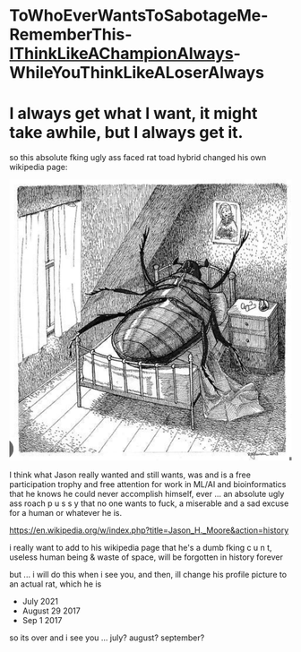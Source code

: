 # ToWhoEverWantsToSabotageMe-RememberThis-[IThinkLikeAChampionAlways](how-i-respond-to-this-literal-trash.png)-WhileYouThinkLikeALoserAlways

# I always get what I want, it might take awhile, but I always get it.

so this absolute fking ugly ass faced rat toad hybrid changed his own wikipedia page:

[![Image](/an-absolute-roach_nothing-more-nothing-less.png)](https://en.wikipedia.org/w/index.php?title=Jason_H._Moore&action=history)

I think what Jason really wanted and still wants, was and is a free participation trophy and free attention for work in ML/AI and bioinformatics that he knows he could never accomplish himself, ever ... an absolute ugly ass roach p u s s y that no one wants to fuck, a miserable and a sad excuse for a human or whatever he is.

https://en.wikipedia.org/w/index.php?title=Jason_H._Moore&action=history

i really want to add to his wikipedia page that he's a dumb fking c u n t, useless human being & waste of space, will be forgotten in history forever

but ... i will do this when i see you, and then, ill change his profile picture to an actual rat, which he is

* July 2021
* August 29 2017
* Sep 1 2017

so its over and i see you ... july? august? september?


